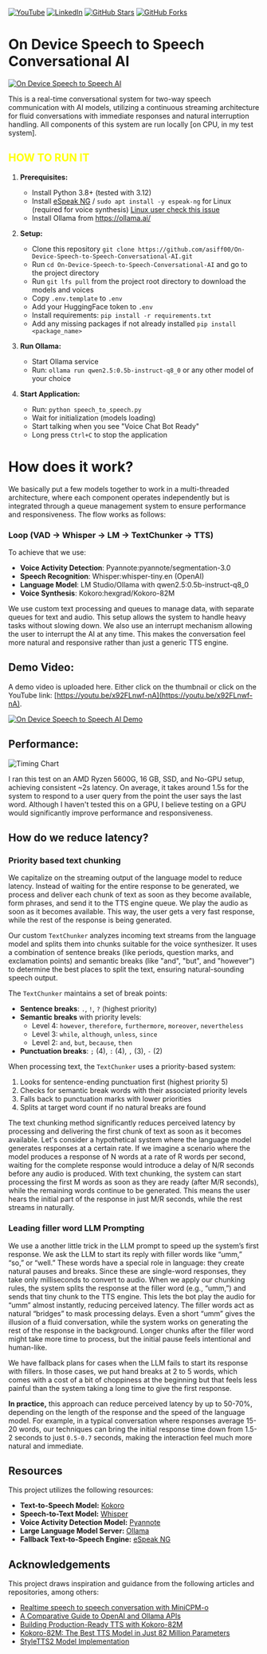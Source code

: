 [![YouTube](https://img.shields.io/badge/YouTube-FF0000?style=for-the-badge&logo=youtube&logoColor=white)](https://youtu.be/x92FLnwf-nA)
[![LinkedIn](https://img.shields.io/badge/LinkedIn-0077B5?style=for-the-badge&logo=linkedin&logoColor=white)](https://www.linkedin.com/in/abdullahalasif-bd/)
[![GitHub Stars](https://img.shields.io/github/stars/asiff00/On-Device-Speech-to-Speech-Conversational-AI?style=for-the-badge)](https://github.com/asiff00/On-Device-Speech-to-Speech-Conversational-AI/stargazers)
[![GitHub Forks](https://img.shields.io/github/forks/asiff00/On-Device-Speech-to-Speech-Conversational-AI?style=for-the-badge)](https://github.com/asiff00/On-Device-Speech-to-Speech-Conversational-AI/network/members)
# On Device Speech to Speech Conversational AI
[![On Device Speech to Speech AI](https://github.com/asiff00/On-Device-Speech-to-Speech-Conversational-AI/raw/main/assets/system_architecture.svg)](https://github.com/asiff00/On-Device-Speech-to-Speech-Conversational-AI/raw/main/assets/video_demo.mov)

This is a real-time conversational system for two-way speech communication with AI models, utilizing a continuous streaming architecture for fluid conversations with immediate responses and natural interruption handling. All components of this system are run locally [on CPU, in my test system].

<h2 style="color: yellow;">HOW TO RUN IT</h2>

1. **Prerequisites:**
   - Install Python 3.8+ (tested with 3.12)
   - Install [eSpeak NG](https://github.com/espeak-ng/espeak-ng/releases/tag/1.52.0) / `sudo apt install -y espeak-ng` for Linux (required for voice synthesis) [Linux user check this issue](https://github.com/asiff00/On-Device-Speech-to-Speech-Conversational-AI/issues/7#issuecomment-2661541707)
   - Install Ollama from https://ollama.ai/

2. **Setup:**
   - Clone this repository `git clone https://github.com/asiff00/On-Device-Speech-to-Speech-Conversational-AI.git`
   - Run `cd On-Device-Speech-to-Speech-Conversational-AI` and go to the project directory
   - Run `git lfs pull` from the project root directory to download the models and voices
   - Copy `.env.template` to `.env`
   - Add your HuggingFace token to `.env`
   - Install requirements: `pip install -r requirements.txt`
   - Add any missing packages if not already installed `pip install <package_name>`


4. **Run Ollama:**
   - Start Ollama service
   - Run: `ollama run qwen2.5:0.5b-instruct-q8_0` or any other model of your choice

5. **Start Application:**
   - Run: `python speech_to_speech.py`
   - Wait for initialization (models loading)
   - Start talking when you see "Voice Chat Bot Ready"
   - Long press `Ctrl+C` to stop the application
</details>


# How does it work?
We basically put a few models together to work in a multi-threaded architecture, where each component operates independently but is integrated through a queue management system to ensure performance and responsiveness. The flow works as follows: 
### Loop (VAD -> Whisper -> LM -> TextChunker -> TTS)

To achieve that we use:

- **Voice Activity Detection**: Pyannote:pyannote/segmentation-3.0
- **Speech Recognition**: Whisper:whisper-tiny.en (OpenAI)
- **Language Model**: LM Studio/Ollama with qwen2.5:0.5b-instruct-q8_0
- **Voice Synthesis**: Kokoro:hexgrad/Kokoro-82M

We use custom text processing and queues to manage data, with separate queues for text and audio. This setup allows the system to handle heavy tasks without slowing down. We also use an interrupt mechanism allowing the user to interrupt the AI at any time. This makes the conversation feel more natural and responsive rather than just a generic TTS engine.

## Demo Video:
A demo video is uploaded here. Either click on the thumbnail or click on the YouTube link: [https://youtu.be/x92FLnwf-nA](https://youtu.be/x92FLnwf-nA).

[![On Device Speech to Speech AI Demo](https://img.youtube.com/vi/x92FLnwf-nA/0.jpg)](https://youtu.be/x92FLnwf-nA)

## Performance:
![Timing Chart](assets/timing_chart.png)

I ran this test on an AMD Ryzen 5600G, 16 GB, SSD, and No-GPU setup, achieving consistent ~2s latency. On average, it takes around 1.5s for the system to respond to a user query from the point the user says the last word. Although I haven't tested this on a GPU, I believe testing on a GPU would significantly improve performance and responsiveness.

## How do we reduce latency?
### Priority based text chunking 
We capitalize on the streaming output of the language model to reduce latency. Instead of waiting for the entire response to be generated, we process and deliver each chunk of text as soon as they become available, form phrases, and send it to the TTS engine queue. We play the audio as soon as it becomes available. This way, the user gets a very fast response, while the rest of the response is being generated.

Our custom `TextChunker` analyzes incoming text streams from the language model and splits them into chunks suitable for the voice synthesizer. It uses a combination of sentence breaks (like periods, question marks, and exclamation points) and semantic breaks (like "and", "but", and "however") to determine the best places to split the text, ensuring natural-sounding speech output.

The `TextChunker` maintains a set of break points:
- **Sentence breaks**: `.`, `!`, `?` (highest priority)
- **Semantic breaks** with priority levels:
  - Level 4: `however`, `therefore`, `furthermore`, `moreover`, `nevertheless`
  - Level 3: `while`, `although`, `unless`, `since`
  - Level 2: `and`, `but`, `because`, `then`
- **Punctuation breaks**: `;` (4), `:` (4), `,` (3), `-` (2)

When processing text, the `TextChunker` uses a priority-based system:
1. Looks for sentence-ending punctuation first (highest priority 5)
2. Checks for semantic break words with their associated priority levels
3. Falls back to punctuation marks with lower priorities
4. Splits at target word count if no natural breaks are found

The text chunking method significantly reduces perceived latency by processing and delivering the first chunk of text as soon as it becomes available. Let's consider a hypothetical system where the language model generates responses at a certain rate. If we imagine a scenario where the model produces a response of N words at a rate of R words per second, waiting for the complete response would introduce a delay of N/R seconds before any audio is produced. With text chunking, the system can start processing the first M words as soon as they are ready (after M/R seconds), while the remaining words continue to be generated. This means the user hears the initial part of the response in just M/R seconds, while the rest streams in naturally.

### Leading filler word LLM Prompting
We use a another little trick in the LLM prompt to speed up the system’s first response. We ask the LLM to start its reply with filler words like “umm,” “so,” or “well.” These words have a special role in language: they create natural pauses and breaks. Since these are single-word responses, they take only milliseconds to convert to audio. When we apply our chunking rules, the system splits the response at the filler word (e.g., “umm,”) and sends that tiny chunk to the TTS engine. This lets the bot play the audio for “umm” almost instantly, reducing perceived latency. The filler words act as natural “bridges” to mask processing delays. Even a short “umm” gives the illusion of a fluid conversation, while the system works on generating the rest of the response in the background. Longer chunks after the filler word might take more time to process, but the initial pause feels intentional and human-like.

We have fallback plans for cases when the LLM fails to start its response with fillers. In those cases, we put hand breaks at 2 to 5 words, which comes with a cost of a bit of choppiness at the beginning but that feels less painful than the system taking a long time to give the first response.

**In practice,** this approach can reduce perceived latency by up to 50-70%, depending on the length of the response and the speed of the language model. For example, in a typical conversation where responses average 15-20 words, our techniques can bring the initial response time down from 1.5-2 seconds to just `0.5-0.7` seconds, making the interaction feel much more natural and immediate.


## Resources
This project utilizes the following resources:
*   **Text-to-Speech Model:** [Kokoro](https://huggingface.co/hexgrad/Kokoro-82M)
*   **Speech-to-Text Model:** [Whisper](https://huggingface.co/openai/whisper-tiny.en)
*   **Voice Activity Detection Model:** [Pyannote](https://huggingface.co/pyannote/segmentation-3.0)
*   **Large Language Model Server:** [Ollama](https://ollama.ai/)
*   **Fallback Text-to-Speech Engine:** [eSpeak NG](https://github.com/espeak-ng/espeak-ng/releases/tag/1.52.0)

## Acknowledgements
This project draws inspiration and guidance from the following articles and repositories, among others:
*   [Realtime speech to speech conversation with MiniCPM-o](https://github.com/OpenBMB/MiniCPM-o)
*   [A Comparative Guide to OpenAI and Ollama APIs](https://medium.com/@zakkyang/a-comparative-guide-to-openai-and-ollama-apis-with-cheathsheet-5aae6e515953)
*   [Building Production-Ready TTS with Kokoro-82M](https://medium.com/@simeon.emanuilov/kokoro-82m-building-production-ready-tts-with-82m-parameters-unfoldai-98e36ff286b9)
*   [Kokoro-82M: The Best TTS Model in Just 82 Million Parameters](https://medium.com/data-science-in-your-pocket/kokoro-82m-the-best-tts-model-in-just-82-million-parameters-512b4ba4f94c)
*   [StyleTTS2 Model Implementation](https://github.com/yl4579/StyleTTS2/blob/main/models.py)
